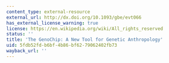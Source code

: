 ```yaml
---
content_type: external-resource
external_url: http://dx.doi.org/10.1093/gbe/evt066
has_external_license_warning: true
license: https://en.wikipedia.org/wiki/All_rights_reserved
status: ''
title: 'The GenoChip: A New Tool for Genetic Anthropology'
uid: 5fdb52fd-b6bf-4b86-bf62-79062402fb73
wayback_url: ''
---
```

